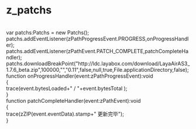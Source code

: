 # z_patchs
<br>
var patchs:Patchs = new Patchs();<br>
patchs.addEventListener(zPathProgressEvent.PROGRESS,onProgressHandler);<br>
patchs.addEventListener(zPathEvent.PATCH_COMPLETE,patchCompleteHandler);<br>
patchs.downloadBreakPoint("http://ldc.layabox.com/download/LayaAirAS3_1.7.6_beta.zip",100000,"","0.11",false,null,true,File.applicationDirectory,false);<br>
function onProgressHandler(event:zPathProgressEvent):void<br>
{<br>
  trace(event.bytesLoaded+" / "+event.bytesTotal );<br>
}<br>
function patchCompleteHandler(event:zPathEvent):void<br>
{<br>
  trace(zZIP(event.eventData).stamp+" 更新完毕");<br>
}<br>
